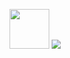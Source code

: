 [<img src="https://hermes.digitalinnovation.one/assets/diome/logo-full.svg" width="70">](julyasilva)
<a href="mailto:santosvivendo@gmail.com">
<img src="https://img.shields.io/badge/Gmail-D14836?style=for-the-badge&logo=gmail&logoColor=white"/>
</a>
